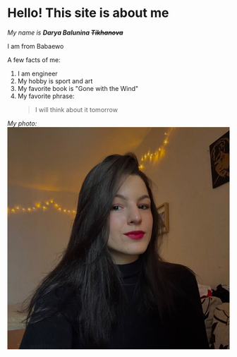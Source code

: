 # Hello! This site is about me

_My name is ***Darya Balunina ~~Tikhanova~~***_

I am from Babaewo

A few facts of me:

1. I am engineer
2. My hobby is sport and art
3. My favorite book is "Gone with the Wind"
4. My favorite phrase:
    > I will think about it tomorrow

_My photo:_
![alt text](photo_2024-12-21_12-32-53.jpg)
